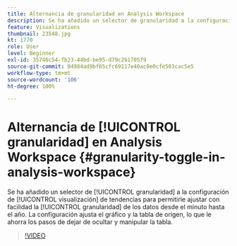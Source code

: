 ```yaml
---
title: Alternancia de granularidad en Analysis Workspace
description: Se ha añadido un selector de granularidad a la configuración de visualización de tendencias para permitirle ajustar con facilidad la granularidad de los datos desde el minuto hasta el año. La configuración ajusta el gráfico y la tabla de origen, lo que le ahorra los pasos de dejar de ocultar y manipular la tabla.
feature: Visualizations
thumbnail: 23548.jpg
kt: 1770
role: User
level: Beginner
exl-id: 35746c54-fb23-44bd-be95-d79c2b1705f9
source-git-commit: 84984ad9bf65cfc69117e40ac0e0cfe503cac5e5
workflow-type: tm+mt
source-wordcount: '106'
ht-degree: 100%

---
```


# Alternancia de [!UICONTROL granularidad] en Analysis Workspace {#granularity-toggle-in-analysis-workspace}

Se ha añadido un selector de [!UICONTROL granularidad] a la configuración de [!UICONTROL visualización] de tendencias para permitirle ajustar con facilidad la [!UICONTROL granularidad] de los datos desde el minuto hasta el año. La configuración ajusta el gráfico y la tabla de origen, lo que le ahorra los pasos de dejar de ocultar y manipular la tabla.

>[!VIDEO](https://video.tv.adobe.com/v/23548/?quality=12&learn=on)
